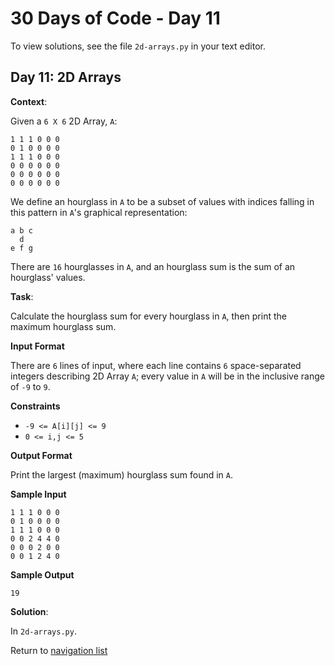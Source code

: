 # 30 Days of Code - Day 11

To view solutions, see the file `2d-arrays.py` in your text editor.

## Day 11: 2D Arrays

**Context**:

Given a `6 X 6` 2D Array, `A`:

```
1 1 1 0 0 0
0 1 0 0 0 0
1 1 1 0 0 0
0 0 0 0 0 0
0 0 0 0 0 0
0 0 0 0 0 0
```

We define an hourglass in `A` to be a subset of values with indices falling in this pattern in `A`'s graphical
representation:

```
a b c
  d
e f g
```

There are `16` hourglasses in `A`, and an hourglass sum is the sum of an hourglass' values. 

**Task**:

Calculate the hourglass sum for every hourglass in `A`, then print the maximum hourglass sum.

**Input Format**

There are `6` lines of input, where each line contains `6` space-separated integers describing 2D Array `A`;
every value in `A` will be in the inclusive range of `-9` to `9`.

**Constraints**

* `-9 <= A[i][j] <= 9`
* `0 <= i,j <= 5`

**Output Format**

Print the largest (maximum) hourglass sum found in `A`.

**Sample Input**

```
1 1 1 0 0 0
0 1 0 0 0 0
1 1 1 0 0 0
0 0 2 4 4 0
0 0 0 2 0 0
0 0 1 2 4 0
```

**Sample Output**

```
19
```

**Solution**:

In `2d-arrays.py`.

Return to [navigation list](/README.md "navigation list")